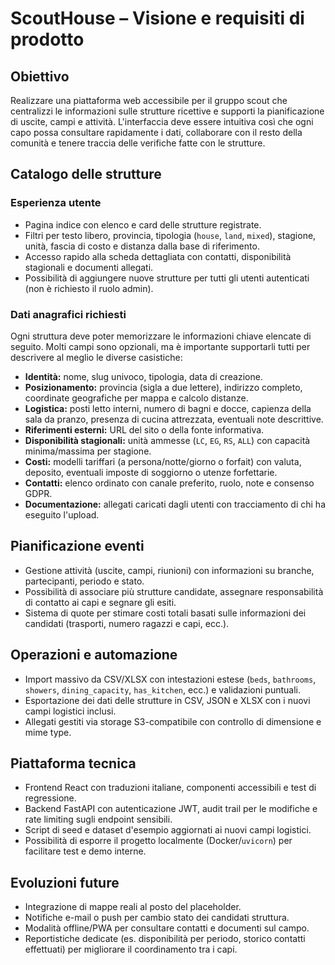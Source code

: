 # ScoutHouse – Visione e requisiti di prodotto

## Obiettivo
Realizzare una piattaforma web accessibile per il gruppo scout che centralizzi le
informazioni sulle strutture ricettive e supporti la pianificazione di uscite,
campi e attività. L'interfaccia deve essere intuitiva così che ogni capo possa
consultare rapidamente i dati, collaborare con il resto della comunità e tenere
traccia delle verifiche fatte con le strutture.

## Catalogo delle strutture
### Esperienza utente
- Pagina indice con elenco e card delle strutture registrate.
- Filtri per testo libero, provincia, tipologia (`house`, `land`, `mixed`),
  stagione, unità, fascia di costo e distanza dalla base di riferimento.
- Accesso rapido alla scheda dettagliata con contatti, disponibilità stagionali
  e documenti allegati.
- Possibilità di aggiungere nuove strutture per tutti gli utenti autenticati
  (non è richiesto il ruolo admin).

### Dati anagrafici richiesti
Ogni struttura deve poter memorizzare le informazioni chiave elencate di seguito.
Molti campi sono opzionali, ma è importante supportarli tutti per descrivere al
meglio le diverse casistiche:

- **Identità:** nome, slug univoco, tipologia, data di creazione.
- **Posizionamento:** provincia (sigla a due lettere), indirizzo completo,
  coordinate geografiche per mappa e calcolo distanze.
- **Logistica:** posti letto interni, numero di bagni e docce, capienza della
  sala da pranzo, presenza di cucina attrezzata, eventuali note descrittive.
- **Riferimenti esterni:** URL del sito o della fonte informativa.
- **Disponibilità stagionali:** unità ammesse (`LC`, `EG`, `RS`, `ALL`) con
  capacità minima/massima per stagione.
- **Costi:** modelli tariffari (a persona/notte/giorno o forfait) con valuta,
  deposito, eventuali imposte di soggiorno o utenze forfettarie.
- **Contatti:** elenco ordinato con canale preferito, ruolo, note e consenso
  GDPR.
- **Documentazione:** allegati caricati dagli utenti con tracciamento di chi ha
  eseguito l'upload.

## Pianificazione eventi
- Gestione attività (uscite, campi, riunioni) con informazioni su branche,
  partecipanti, periodo e stato.
- Possibilità di associare più strutture candidate, assegnare responsabilità di
  contatto ai capi e segnare gli esiti.
- Sistema di quote per stimare costi totali basati sulle informazioni dei
  candidati (trasporti, numero ragazzi e capi, ecc.).

## Operazioni e automazione
- Import massivo da CSV/XLSX con intestazioni estese (`beds`, `bathrooms`,
  `showers`, `dining_capacity`, `has_kitchen`, ecc.) e validazioni puntuali.
- Esportazione dei dati delle strutture in CSV, JSON e XLSX con i nuovi campi
  logistici inclusi.
- Allegati gestiti via storage S3-compatibile con controllo di dimensione e mime
  type.

## Piattaforma tecnica
- Frontend React con traduzioni italiane, componenti accessibili e test di
  regressione.
- Backend FastAPI con autenticazione JWT, audit trail per le modifiche e rate
  limiting sugli endpoint sensibili.
- Script di seed e dataset d'esempio aggiornati ai nuovi campi logistici.
- Possibilità di esporre il progetto localmente (Docker/`uvicorn`) per facilitare
  test e demo interne.

## Evoluzioni future
- Integrazione di mappe reali al posto del placeholder.
- Notifiche e-mail o push per cambio stato dei candidati struttura.
- Modalità offline/PWA per consultare contatti e documenti sul campo.
- Reportistiche dedicate (es. disponibilità per periodo, storico contatti
  effettuati) per migliorare il coordinamento tra i capi.
